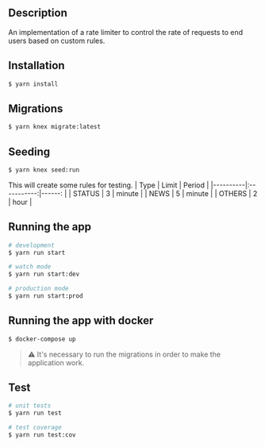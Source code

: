 ## Description

An implementation of a rate limiter to control the rate of requests to end users based on custom rules.

## Installation

```bash
$ yarn install
```

## Migrations
```bash
$ yarn knex migrate:latest
```

## Seeding
```bash
$ yarn knex seed:run
```
This will create some rules for testing.
| Type     |      Limit  |  Period |
|----------|:-----------:|------:  |
| STATUS   |  3          | minute  |
| NEWS     |    5        | minute  |
| OTHERS   |  2          |  hour   |

## Running the app

```bash
# development
$ yarn run start

# watch mode
$ yarn run start:dev

# production mode
$ yarn run start:prod
```

## Running the app with docker
```bash
$ docker-compose up
```
> :warning: It's necessary to run the migrations in order to make the application work.

## Test

```bash
# unit tests
$ yarn run test

# test coverage
$ yarn run test:cov
```
